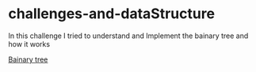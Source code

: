 # challenges-and-dataStructure
In this challenge I tried to understand and Implement the bainary tree and how it works

[Bainary tree](https://github.com/OmarAmjad310/challenges-and-dataStructure/blob/Tree-Implementaion/Tree/BinaryTree/Images/BT.png)
